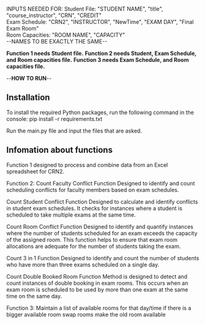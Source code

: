INPUTS NEEDED FOR:
Student File: "STUDENT NAME", "title", "course_instructor", "CRN", "CREDIT"<br />
Exam Schedule: "CRN2", "INSTRUCTOR", "NewTime", "EXAM DAY", "Final Exam Room"<br />
Room Capacities: "ROOM NAME", "CAPACITY"<br />
--NAMES TO BE EXACTLY THE SAME--

**Function 1 needs Student file.**
**Function 2 needs Student, Exam Schedule, and Room capacities file.**
**Function 3 needs Exam Schedule, and Room capacities file.**


--**HOW TO RUN**--
## Installation

To install the required Python packages, run the following command in the console:
pip install -r requirements.txt

Run the main.py file and input the files that are asked.


## Infomation about functions
Function 1 designed to process and combine data from an Excel spreadsheet for CRN2.

Function 2:
Count Faculty Conflict Function Designed to identify and count scheduling conflicts for faculty members based on exam schedules.

Count Student Conflict Function Designed to calculate and identify conflicts in student exam schedules. It checks for instances where a student is scheduled to take multiple exams at the same time.

Count Room Conflict Function  Designed to identify and quantify instances where the number of students scheduled for an exam exceeds the capacity of the assigned room. This function helps to ensure that exam room allocations are adequate for the number of students taking the exam.

Count 3 in 1 Function  Designed to identify and count the number of students who have more than three exams scheduled on a single day. 

Count Double Booked Room Function Method is designed to detect and count instances of double booking in exam rooms. This occurs when an exam room is scheduled to be used by more than one exam at the same time on the same day.

Function 3:
Maintain a list of available rooms for that day/time if there is a bigger available room swap rooms make the old room available

